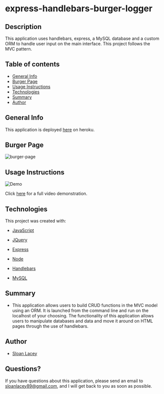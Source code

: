 # express-handlebars-burger-logger

## Description

This application uses handlebars, express, a MySQL database and a custom ORM to handle user input on the main interface. This project follows the MVC pattern.

## Table of contents

- [General Info](#general-info)
- [Burger Page](#burger-page)
- [Usage Instructions](#usage-instructions)
- [Technologies](#technologies)
- [Summary](#summary)
- [Author](#author)

## General Info

This application is deployed [here](https://arcane-inlet-49158.herokuapp.com/) on heroku.

## Burger Page

![burger-page](https://github.com/sloanlacey/express-handlebars-burger-logger/blob/main/public/assets/images/burger-page.png)

## Usage Instructions

![Demo](https://github.com/sloanlacey/express-handlebars-burger-logger/blob/main/public/assets/images/demo.gif)

Click [here](https://drive.google.com/file/d/1Nn0AkmnrWsNaZQaLhU0DvMA786NQ3cd6/view) for a full video demonstration.

## Technologies

This project was created with:

- [JavaScript](https://www.javascript.com/)

- [JQuery](https://jquery.com/)

- [Express](https://www.npmjs.com/package/express)

- [Node](https://www.npmjs.com/package/node)

- [Handlebars](https://www.npmjs.com/package/express-handlebars)

- [MySQL](https://www.npmjs.com/package/mysql)

## Summary

- This application allows users to build CRUD functions in the MVC model using an ORM. It is launched from the command line and run on the localhost of your choosing. The functionality of this application allows users to manipulate databases and data and move it around on HTML pages through the use of handlebars.

## Author

- [Sloan Lacey](https://github.com/sloanlacey/express-handlebars-burger-logger)

## Questions?

If you have questions about this application, please send an email to sloanlacey89@gmail.com, and I will get back to you as soon as possible.
